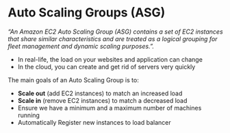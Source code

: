 # Auto Scaling Groups (ASG)

_“An Amazon EC2 Auto Scaling Group (ASG) contains a set of EC2 instances that share similar characteristics and are treated as a logical grouping for fleet management and dynamic scaling purposes.”._

- In real-life, the load on your websites and application can change
- In the cloud, you can create and get rid of servers very quickly

The main goals of an Auto Scaling Group is to:

- **Scale out** (add EC2 instances) to match an increased load
- **Scale in** (remove EC2 instances) to match a decreased load
- Ensure we have a minimum and a maximum number of machines running
- Automatically Register new instances to load balancer
